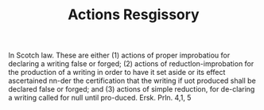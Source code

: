 ---
title: Actions Resgissory
permalink: "/definitions/actions-resgissory.html"
body: In Scotch law. These are either (1) actions of proper improbatiou for declaring
  a writing false or forged; (2) actions of reductlon-improbation for the production
  of a writing in order to have it set aside or its effect ascertained nn-der the
  certification that the writing if uot produced shall be declared false or forged;
  and (3) actions of simple reduction, for de-claring a writing called for null until
  pro-duced. Ersk. Prln. 4,1, 5
published_at: '2018-07-07'
layout: post
---
